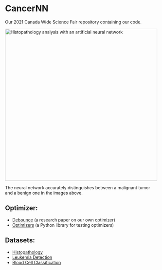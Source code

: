 # CancerNN
Our 2021 Canada Wide Science Fair repository containing our code.

<img src="https://user-images.githubusercontent.com/62809012/113470838-76ef6280-9426-11eb-8cd8-2e638ea22740.JPG" alt="Histopathology analysis with an artificial neural network" width="500"/>

The neural network accurately distinguishes between a malignant tumor and a benign one in the images above.

## Optimizer:
- [Debounce](https://www.overleaf.com/read/rxntpctkzbxt) (a research paper on our own optimizer)
- [Optimizers](https://replit.com/@KoralKulacoglu/Optimizers) (a Python library for testing optimizers)

## Datasets:
- [Histopathology](https://www.kaggle.com/c/histopathologic-cancer-detection/data)
- [Leukemia Detection](https://www.kaggle.com/andrewmvd/leukemia-classification)
- [Blood Cell Classification](https://www.kaggle.com/paultimothymooney/blood-cells)
